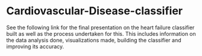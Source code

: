 # Cardiovascular-Disease-classifier
See the following link for the final presentation on the heart failure classifier built as well as the process undertaken for this.
This includes information on the data analysis done, visualizations made, building the classifier and improving its accuracy.
